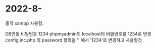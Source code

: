 # 2022-8-
졸작 xampp 사용함.

DB연동 비밀번호 1234
phpmyadmin의 localhost의 비밀번호를 1234로 변경 
config.inc.php 의 password 항목을 '' 에서 '1234'로 변경하고 사용할것 

